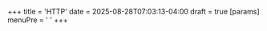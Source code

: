 +++
title = 'HTTP'
date = 2025-08-28T07:03:13-04:00
draft = true
[params]
  menuPre = '<i class="fas fa-gear"></i> '
+++
